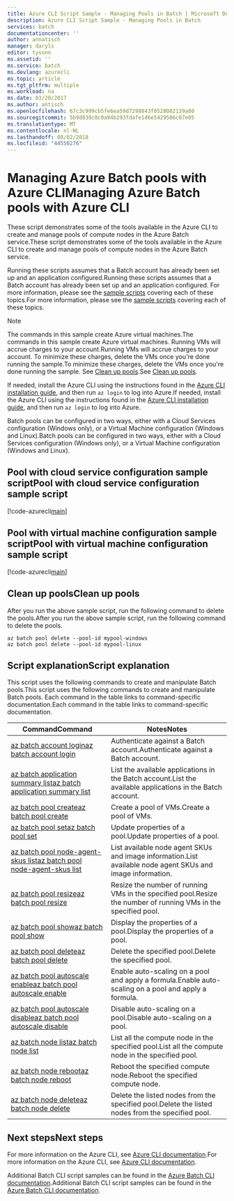 ```yaml
---
title: Azure CLI Script Sample - Managing Pools in Batch | Microsoft Docs
description: Azure CLI Script Sample - Managing Pools in Batch
services: batch
documentationcenter: ''
author: annatisch
manager: daryls
editor: tysonn
ms.assetid: ''
ms.service: batch
ms.devlang: azurecli
ms.topic: article
ms.tgt_pltfrm: multiple
ms.workload: na
ms.date: 03/20/2017
ms.author: antisch
ms.openlocfilehash: 67c3c999cb5fe6ea59d7298843f0528082139a80
ms.sourcegitcommit: 5b9d839c0c0a94b293fdafe1d6e5429506c07e05
ms.translationtype: MT
ms.contentlocale: nl-NL
ms.lasthandoff: 08/02/2018
ms.locfileid: "44550276"
---
```

# <a name="managing-azure-batch-pools-with-azure-cli"></a><span data-ttu-id="7c834-103">Managing Azure Batch pools with Azure CLI</span><span class="sxs-lookup"><span data-stu-id="7c834-103">Managing Azure Batch pools with Azure CLI</span></span>

<span data-ttu-id="7c834-104">These script demonstrates some of the tools available in the Azure CLI to create and manage pools of compute nodes in the Azure Batch service.</span><span class="sxs-lookup"><span data-stu-id="7c834-104">These script demonstrates some of the tools available in the Azure CLI to create and manage pools of compute nodes in the Azure Batch service.</span></span>

<span data-ttu-id="7c834-105">Running these scripts assumes that a Batch account has already been set up and an application configured.</span><span class="sxs-lookup"><span data-stu-id="7c834-105">Running these scripts assumes that a Batch account has already been set up and an application configured.</span></span> <span data-ttu-id="7c834-106">For more information, please see the [sample scripts](../batch-cli-samples.md) covering each of these topics.</span><span class="sxs-lookup"><span data-stu-id="7c834-106">For more information, please see the [sample scripts](../batch-cli-samples.md) covering each of these topics.</span></span>

> [!NOTE]
> <span data-ttu-id="7c834-107">The commands in this sample create Azure virtual machines.</span><span class="sxs-lookup"><span data-stu-id="7c834-107">The commands in this sample create Azure virtual machines.</span></span> <span data-ttu-id="7c834-108">Running VMs will accrue charges to your account.</span><span class="sxs-lookup"><span data-stu-id="7c834-108">Running VMs will accrue charges to your account.</span></span> <span data-ttu-id="7c834-109">To minimize these charges, delete the VMs once you're done running the sample.</span><span class="sxs-lookup"><span data-stu-id="7c834-109">To minimize these charges, delete the VMs once you're done running the sample.</span></span> <span data-ttu-id="7c834-110">See [Clean up pools](#clean-up-pools).</span><span class="sxs-lookup"><span data-stu-id="7c834-110">See [Clean up pools](#clean-up-pools).</span></span>

<span data-ttu-id="7c834-111">If needed, install the Azure CLI using the instructions found in the [Azure CLI installation guide](https://docs.microsoft.com/cli/azure/install-azure-cli), and then run `az login` to log into Azure.</span><span class="sxs-lookup"><span data-stu-id="7c834-111">If needed, install the Azure CLI using the instructions found in the [Azure CLI installation guide](https://docs.microsoft.com/cli/azure/install-azure-cli), and then run `az login` to log into Azure.</span></span>

<span data-ttu-id="7c834-112">Batch pools can be configured in two ways, either with a Cloud Services configuration (Windows only), or a Virtual Machine configuration (Windows and Linux).</span><span class="sxs-lookup"><span data-stu-id="7c834-112">Batch pools can be configured in two ways, either with a Cloud Services configuration (Windows only), or a Virtual Machine configuration (Windows and Linux).</span></span>

## <a name="pool-with-cloud-service-configuration-sample-script"></a><span data-ttu-id="7c834-113">Pool with cloud service configuration sample script</span><span class="sxs-lookup"><span data-stu-id="7c834-113">Pool with cloud service configuration sample script</span></span>

[!code-azurecli[main](../../../cli_scripts/batch/manage-pool/manage-pool-windows.sh "Manage Cloud Services Pools")]

## <a name="pool-with-virtual-machine-configuration-sample-script"></a><span data-ttu-id="7c834-114">Pool with virtual machine configuration sample script</span><span class="sxs-lookup"><span data-stu-id="7c834-114">Pool with virtual machine configuration sample script</span></span>

[!code-azurecli[main](../../../cli_scripts/batch/manage-pool/manage-pool-linux.sh "Manage Virtual Machine Pools")]

## <a name="clean-up-pools"></a><span data-ttu-id="7c834-115">Clean up pools</span><span class="sxs-lookup"><span data-stu-id="7c834-115">Clean up pools</span></span>

<span data-ttu-id="7c834-116">After you run the above sample script, run the following command to delete the pools.</span><span class="sxs-lookup"><span data-stu-id="7c834-116">After you run the above sample script, run the following command to delete the pools.</span></span>
```azurecli
az batch pool delete --pool-id mypool-windows
az batch pool delete --pool-id mypool-linux
```

## <a name="script-explanation"></a><span data-ttu-id="7c834-117">Script explanation</span><span class="sxs-lookup"><span data-stu-id="7c834-117">Script explanation</span></span>

<span data-ttu-id="7c834-118">This script uses the following commands to create and manipulate Batch pools.</span><span class="sxs-lookup"><span data-stu-id="7c834-118">This script uses the following commands to create and manipulate Batch pools.</span></span>
<span data-ttu-id="7c834-119">Each command in the table links to command-specific documentation.</span><span class="sxs-lookup"><span data-stu-id="7c834-119">Each command in the table links to command-specific documentation.</span></span>

| <span data-ttu-id="7c834-120">Command</span><span class="sxs-lookup"><span data-stu-id="7c834-120">Command</span></span> | <span data-ttu-id="7c834-121">Notes</span><span class="sxs-lookup"><span data-stu-id="7c834-121">Notes</span></span> |
|---|---|
| [<span data-ttu-id="7c834-122">az batch account login</span><span class="sxs-lookup"><span data-stu-id="7c834-122">az batch account login</span></span>](https://docs.microsoft.com/cli/azure/batch/account#login) | <span data-ttu-id="7c834-123">Authenticate against a Batch account.</span><span class="sxs-lookup"><span data-stu-id="7c834-123">Authenticate against a Batch account.</span></span>  |
| [<span data-ttu-id="7c834-124">az batch application summary list</span><span class="sxs-lookup"><span data-stu-id="7c834-124">az batch application summary list</span></span>](https://docs.microsoft.com/cli/azure/batch/application/summary#list) | <span data-ttu-id="7c834-125">List the available applications in the Batch account.</span><span class="sxs-lookup"><span data-stu-id="7c834-125">List the available applications in the Batch account.</span></span>  |
| [<span data-ttu-id="7c834-126">az batch pool create</span><span class="sxs-lookup"><span data-stu-id="7c834-126">az batch pool create</span></span>](https://docs.microsoft.com/cli/azure/batch/pool#create) | <span data-ttu-id="7c834-127">Create a pool of VMs.</span><span class="sxs-lookup"><span data-stu-id="7c834-127">Create a pool of VMs.</span></span>  |
| [<span data-ttu-id="7c834-128">az batch pool set</span><span class="sxs-lookup"><span data-stu-id="7c834-128">az batch pool set</span></span>](https://docs.microsoft.com/cli/azure/batch/pool#set) | <span data-ttu-id="7c834-129">Update properties of a pool.</span><span class="sxs-lookup"><span data-stu-id="7c834-129">Update properties of a pool.</span></span>  |
| [<span data-ttu-id="7c834-130">az batch pool node-agent-skus list</span><span class="sxs-lookup"><span data-stu-id="7c834-130">az batch pool node-agent-skus list</span></span>](https://docs.microsoft.com/cli/azure/batch/pool/node-agent-skus#list) | <span data-ttu-id="7c834-131">List available node agent SKUs and image information.</span><span class="sxs-lookup"><span data-stu-id="7c834-131">List available node agent SKUs and image information.</span></span>  |
| [<span data-ttu-id="7c834-132">az batch pool resize</span><span class="sxs-lookup"><span data-stu-id="7c834-132">az batch pool resize</span></span>](https://docs.microsoft.com/cli/azure/batch/pool#resize) | <span data-ttu-id="7c834-133">Resize the number of running VMs in the specified pool.</span><span class="sxs-lookup"><span data-stu-id="7c834-133">Resize the number of running VMs in the specified pool.</span></span>  |
| [<span data-ttu-id="7c834-134">az batch pool show</span><span class="sxs-lookup"><span data-stu-id="7c834-134">az batch pool show</span></span>](https://docs.microsoft.com/cli/azure/batch/pool#show) | <span data-ttu-id="7c834-135">Display the properties of a pool.</span><span class="sxs-lookup"><span data-stu-id="7c834-135">Display the properties of a pool.</span></span>  |
| [<span data-ttu-id="7c834-136">az batch pool delete</span><span class="sxs-lookup"><span data-stu-id="7c834-136">az batch pool delete</span></span>](https://docs.microsoft.com/cli/azure/batch/pool#delete) | <span data-ttu-id="7c834-137">Delete the specified pool.</span><span class="sxs-lookup"><span data-stu-id="7c834-137">Delete the specified pool.</span></span>  |
| [<span data-ttu-id="7c834-138">az batch pool autoscale enable</span><span class="sxs-lookup"><span data-stu-id="7c834-138">az batch pool autoscale enable</span></span>](https://docs.microsoft.com/cli/azure/batch/pool/autoscale#enable) | <span data-ttu-id="7c834-139">Enable auto-scaling on a pool and apply a formula.</span><span class="sxs-lookup"><span data-stu-id="7c834-139">Enable auto-scaling on a pool and apply a formula.</span></span>  |
| [<span data-ttu-id="7c834-140">az batch pool autoscale disable</span><span class="sxs-lookup"><span data-stu-id="7c834-140">az batch pool autoscale disable</span></span>](https://docs.microsoft.com/cli/azure/batch/pool/autoscale#disable) | <span data-ttu-id="7c834-141">Disable auto-scaling on a pool.</span><span class="sxs-lookup"><span data-stu-id="7c834-141">Disable auto-scaling on a pool.</span></span>  |
| [<span data-ttu-id="7c834-142">az batch node list</span><span class="sxs-lookup"><span data-stu-id="7c834-142">az batch node list</span></span>](https://docs.microsoft.com/cli/azure/batch/node#list) | <span data-ttu-id="7c834-143">List all the compute node in the specified pool.</span><span class="sxs-lookup"><span data-stu-id="7c834-143">List all the compute node in the specified pool.</span></span>  |
| [<span data-ttu-id="7c834-144">az batch node reboot</span><span class="sxs-lookup"><span data-stu-id="7c834-144">az batch node reboot</span></span>](https://docs.microsoft.com/cli/azure/batch/node#reboot) | <span data-ttu-id="7c834-145">Reboot the specified compute node.</span><span class="sxs-lookup"><span data-stu-id="7c834-145">Reboot the specified compute node.</span></span>  |
| [<span data-ttu-id="7c834-146">az batch node delete</span><span class="sxs-lookup"><span data-stu-id="7c834-146">az batch node delete</span></span>](https://docs.microsoft.com/cli/azure/batch/node#delete) | <span data-ttu-id="7c834-147">Delete the listed nodes from the specified pool.</span><span class="sxs-lookup"><span data-stu-id="7c834-147">Delete the listed nodes from the specified pool.</span></span>  |

## <a name="next-steps"></a><span data-ttu-id="7c834-148">Next steps</span><span class="sxs-lookup"><span data-stu-id="7c834-148">Next steps</span></span>

<span data-ttu-id="7c834-149">For more information on the Azure CLI, see [Azure CLI documentation](https://docs.microsoft.com/cli/azure/overview).</span><span class="sxs-lookup"><span data-stu-id="7c834-149">For more information on the Azure CLI, see [Azure CLI documentation](https://docs.microsoft.com/cli/azure/overview).</span></span>

<span data-ttu-id="7c834-150">Additional Batch CLI script samples can be found in the [Azure Batch CLI documentation](../batch-cli-samples.md).</span><span class="sxs-lookup"><span data-stu-id="7c834-150">Additional Batch CLI script samples can be found in the [Azure Batch CLI documentation](../batch-cli-samples.md).</span></span>

